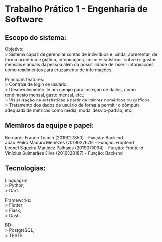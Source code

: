 # Trabalho Prático 1 - Engenharia de Software

## Escopo do sistema:

  Objetivo:<br>
    > Sistema capaz de gerenciar contas de indivíduos e, ainda, apresentar, de forma numérica e gráfica, informações, como estatísticas, sobre os gastos mensais e anuais da pessoa além da possibilidade de inserir informações como rendimentos para cruzamento de informações.<br>
  
  Principais features:<br>
    > Controle de login de usuário;<br>
    > Desenvolvimento de um campo para inserção de dados, como rendimento mensal, gasto mensal, etc.;<br>
    > Visualização de estatísticas a partir de valores numéricos ou gráficos;<br>
    > Tratamento dos dados de usuário de forma a permitir o cômputo adequado de métricas como média, moda, desvio-padrão, etc.;<br>
    

## Membros da equipe e papel:

  Bernardo Franco Tormin (2019027350) - Função: Backend<br>
  João Pedro Maduro Menezes (2019027679) - Função: Frontend<br>
  Leonel Siqueira Martinez Palhares (2019070094) - Função: Frontend<br>
  Vinícius Guimarães Silva (2019028187) - Função: Backend<br>

## Tecnologias:

  Linguagem:<br>
    > Python;<br>
    > Dart.<br>

  Frameworks:<br>
    > Flutter;<br>
    > Flask;<br>
    > Dash.<br>

  BD:<br>
    > PostgreSQL;<br>
    > TESTE
